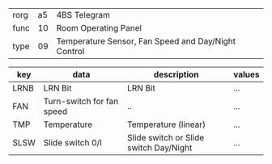 
|    |   |   |
| -- | - | - |
| rorg | a5 | 4BS Telegram |
| func | 10 | Room Operating Panel |
| type | 09 | Temperature Sensor, Fan Speed and Day/Night Control |

| key | data | description | values |
| --- | --- | --- | --- |
  | LRNB | LRN Bit | LRN Bit | ... | 
| FAN | Turn-switch for fan speed | .. | ... | 
| TMP | Temperature | Temperature (linear) | ... | 
| SLSW | Slide switch 0/I | Slide switch or Slide switch Day/Night | ... | 

  